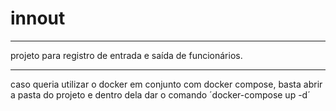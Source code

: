 # innout
_____________________________

projeto para registro de entrada e saída de funcionários.


______________________________

caso queria utilizar o docker em conjunto com docker compose, basta abrir a pasta do projeto e dentro dela dar o comando ´docker-compose up -d´
